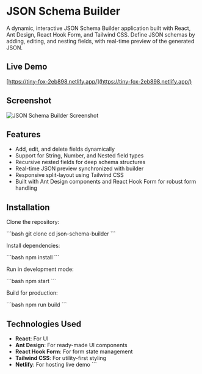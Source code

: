 # JSON Schema Builder

A dynamic, interactive JSON Schema Builder application built with React, Ant Design, React Hook Form, and Tailwind CSS. Define JSON schemas by adding, editing, and nesting fields, with real-time preview of the generated JSON.

## Live Demo

[https://tiny-fox-2eb898.netlify.app/](https://tiny-fox-2eb898.netlify.app/)

## Screenshot

![JSON Schema Builder Screenshot](public/images/schema-builder-screenshot.png)

## Features

*   Add, edit, and delete fields dynamically
*   Support for String, Number, and Nested field types
*   Recursive nested fields for deep schema structures
*   Real-time JSON preview synchronized with builder
*   Responsive split-layout using Tailwind CSS
*   Built with Ant Design components and React Hook Form for robust form handling

## Installation

Clone the repository:

\`\`\`bash
git clone <repository-url>
cd json-schema-builder
\`\`\`

Install dependencies:

\`\`\`bash
npm install
\`\`\`

Run in development mode:

\`\`\`bash
npm start
\`\`\`

Build for production:

\`\`\`bash
npm run build
\`\`\`

## Technologies Used

*   **React**: For UI
*   **Ant Design**: For ready-made UI components
*   **React Hook Form**: For form state management
*   **Tailwind CSS**: For utility-first styling
*   **Netlify**: For hosting live demo
\`\`\`
